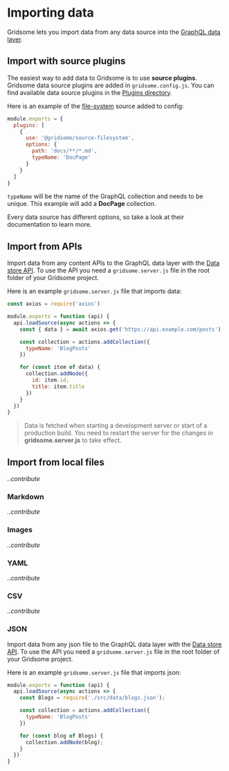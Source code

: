# Importing data
Gridsome lets you import data from any data source into the [GraphQL data layer](/docs/data-layer/).

## Import with source plugins
The easiest way to add data to Gridsome is to use **source plugins**. Gridsome data source plugins are added in `gridsome.config.js`. You can find available data source plugins in the [Plugins directory](/plugins).

Here is an example of the [file-system](/plugins/@gridsome/source-filesystem) source added to config:

```js
module.exports = {
  plugins: [
    {
      use: '@gridsome/source-filesystem',
      options: {
        path: 'docs/**/*.md',
        typeName: 'DocPage'
      }
    }
  ]
}
```

`typeName` will be the name of the GraphQL collection and needs to be unique. This example will add a **DocPage** collection.

Every data source has different options, so take a look at their documentation to learn more.

## Import from APIs

Import data from any content APIs to the GraphQL data layer with the [Data store API](/docs/data-store-api/). To use the API you need a `gridsome.server.js` file in the root folder of your Gridsome project.


Here is an example `gridsome.server.js` file that imports data:

```js
const axios = require('axios')

module.exports = function (api) {
  api.loadSource(async actions => {
    const { data } = await axios.get('https://api.example.com/posts')

    const collection = actions.addCollection({
      typeName: 'BlogPosts'
    })

    for (const item of data) {
      collection.addNode({
        id: item.id,
        title: item.title
      })
    }
  })
}
```

> Data is fetched when starting a development server or start of a production build. You need to restart the server for the changes in **gridsome.server.js** to take effect.


## Import from local files
*..contribute*

### Markdown
*..contribute*

### Images
*..contribute*

### YAML
*..contribute*

### CSV
*..contribute*

### JSON
Import data from any json file to the GraphQL data layer with the [Data store API](/docs/data-store-api/). To use the API you need a `gridsome.server.js` file in the root folder of your Gridsome project.


Here is an example `gridsome.server.js` file that imports json:

```js
module.exports = function (api) {
  api.loadSource(async actions => {
    const Blogs = require('./src/data/blogs.json');

    const collection = actions.addCollection({
      typeName: 'BlogPosts'
    })

    for (const blog of Blogs) {
      collection.addNode(blog);
    }
  })
}
```
